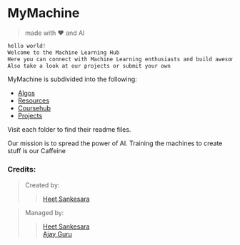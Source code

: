 # MyMachine 

>made with :heart: and AI

```c
hello world!
Welcome to the Machine Learning Hub
Here you can connect with Machine Learning enthusiasts and build awesome stuff!!
Also take a look at our projects or submit your own 

```




MyMachine is subdivided into the following:

 * [Algos](Algos/README.md)
 * [Resources](Resouces/READ)  
 * [Coursehub](Coursehub/README.md)
 * [Projects](Projects/README.md)

















Visit each folder to find their readme files.








Our mission is to spread the power of AI. Training the machines to create stuff is our Caffeine

### Credits:


> Created by:
>>[Heet Sankesara](https://github.com/Hsankesara)


>Managed by: 
>>[Heet Sankesara](https://github.com/Hsankesara)  
>>[Ajay Guru](https://github.com/guru-DeV-002)

